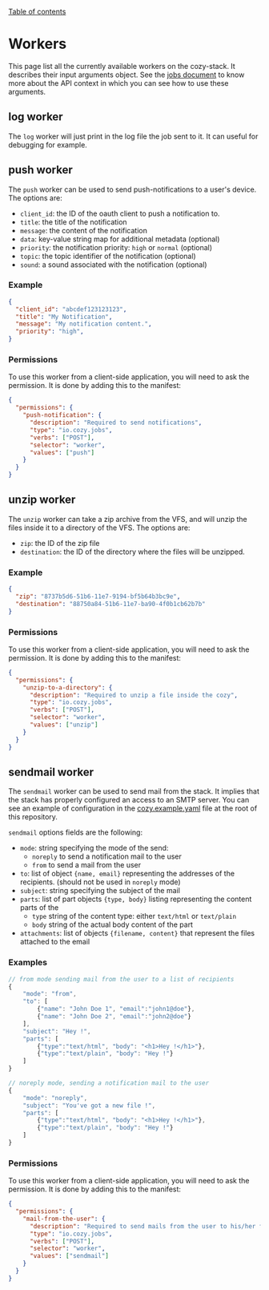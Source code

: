 [Table of contents](README.md#table-of-contents)

# Workers

This page list all the currently available workers on the cozy-stack. It
describes their input arguments object. See the [jobs document](jobs.md) to
know more about the API context in which you can see how to use these
arguments.

## log worker

The `log` worker will just print in the log file the job sent to it. It can
useful for debugging for example.

## push worker

The `push` worker can be used to send push-notifications to a user's device.
The options are:

* `client_id`: the ID of the oauth client to push a notification to.
* `title`: the title of the notification
* `message`: the content of the notification
* `data`: key-value string map for additional metadata (optional)
* `priority`: the notification priority: `high` or `normal` (optional)
* `topic`: the topic identifier of the notification (optional)
* `sound`: a sound associated with the notification (optional)

### Example

```json
{
  "client_id": "abcdef123123123",
  "title": "My Notification",
  "message": "My notification content.",
  "priority": "high",
}
```

### Permissions

To use this worker from a client-side application, you will need to ask the
permission. It is done by adding this to the manifest:

```json
{
  "permissions": {
    "push-notification": {
      "description": "Required to send notifications",
      "type": "io.cozy.jobs",
      "verbs": ["POST"],
      "selector": "worker",
      "values": ["push"]
    }
  }
}
```

## unzip worker

The `unzip` worker can take a zip archive from the VFS, and will unzip the
files inside it to a directory of the VFS. The options are:

* `zip`: the ID of the zip file
* `destination`: the ID of the directory where the files will be unzipped.

### Example

```json
{
  "zip": "8737b5d6-51b6-11e7-9194-bf5b64b3bc9e",
  "destination": "88750a84-51b6-11e7-ba90-4f0b1cb62b7b"
}
```

### Permissions

To use this worker from a client-side application, you will need to ask the
permission. It is done by adding this to the manifest:

```json
{
  "permissions": {
    "unzip-to-a-directory": {
      "description": "Required to unzip a file inside the cozy",
      "type": "io.cozy.jobs",
      "verbs": ["POST"],
      "selector": "worker",
      "values": ["unzip"]
    }
  }
}
```

## sendmail worker

The `sendmail` worker can be used to send mail from the stack. It implies that
the stack has properly configured an access to an SMTP server. You can see an
example of configuration in the [cozy.example.yaml](../cozy.example.yaml) file
at the root of this repository.

`sendmail` options fields are the following:

* `mode`: string specifying the mode of the send:
  * `noreply` to send a notification mail to the user
  * `from` to send a mail from the user
* `to`: list of object `{name, email}` representing the addresses of the
  recipients. (should not be used in `noreply` mode)
* `subject`: string specifying the subject of the mail
* `parts`: list of part objects `{type, body}` listing representing the content
  parts of the
  * `type` string of the content type: either `text/html` or `text/plain`
  * `body` string of the actual body content of the part
* `attachments`: list of objects `{filename, content}` that represent the files
  attached to the email

### Examples

```js
// from mode sending mail from the user to a list of recipients
{
    "mode": "from",
    "to": [
        {"name": "John Doe 1", "email":"john1@doe"},
        {"name": "John Doe 2", "email":"john2@doe"}
    ],
    "subject": "Hey !",
    "parts": [
        {"type":"text/html", "body": "<h1>Hey !</h1>"},
        {"type":"text/plain", "body": "Hey !"}
    ]
}

// noreply mode, sending a notification mail to the user
{
    "mode": "noreply",
    "subject": "You've got a new file !",
    "parts": [
        {"type":"text/html", "body": "<h1>Hey !</h1>"},
        {"type":"text/plain", "body": "Hey !"}
    ]
}
```

### Permissions

To use this worker from a client-side application, you will need to ask the
permission. It is done by adding this to the manifest:

```json
{
  "permissions": {
    "mail-from-the-user": {
      "description": "Required to send mails from the user to his/her friends",
      "type": "io.cozy.jobs",
      "verbs": ["POST"],
      "selector": "worker",
      "values": ["sendmail"]
    }
  }
}
```
